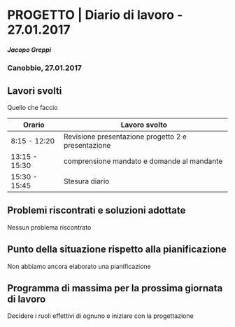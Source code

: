 

# PROGETTO | Diario di lavoro - 27.01.2017
##### Jacopo Greppi
### Canobbio, 27.01.2017

## Lavori svolti
Quello che faccio


|Orario        |Lavoro svolto                                     |
|--------------|--------------------------------------------------|
|8:15 - 12:20  |Revisione presentazione progetto 2 e presentazione|
|13:15 - 15:30 |comprensione mandato e domande al mandante        |
|15:30 - 15:45 |Stesura diario                                    |

##  Problemi riscontrati e soluzioni adottate
Nessun problema riscontrato

##  Punto della situazione rispetto alla pianificazione
Non abbiamo ancora elaborato una pianificazione

## Programma di massima per la prossima giornata di lavoro
Decidere i ruoli effettivi di ognuno e iniziare con la progettazione